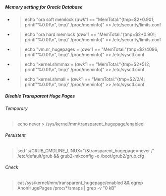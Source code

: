 ##### Memory setting for Oracle Database
- > echo "ora soft memlock $(awk '$1 == "MemTotal:"{tmp=$2\*0.901; printf"%0.0f\n", tmp}' /proc/meminfo)" >> /etc/security/limits.conf  
- > echo "ora hard memlock $(awk '$1 == "MemTotal:"{tmp=$2\*0.901; printf"%0.0f\n", tmp}' /proc/meminfo)" >> /etc/security/limits.conf  
- > echo "vm.nr_hugepages = $(awk '$1 == "MemTotal:"{tmp=$2/4096; printf"%0.0f\n", tmp}' /proc/meminfo)" >> /etc/sysctl.conf  
- > echo "kernel.shmmax = $(awk '$1 == "MemTotal:"{tmp=$2\*512; printf"%0.0f\n", tmp}' /proc/meminfo)" >> /etc/sysctl.conf  
- > echo "kernel.shmall = $(awk '$1 == "MemTotal:"{tmp=$2/2/4; printf"%0.0f\n", tmp}' /proc/meminfo)" >> /etc/sysctl.conf

##### Disable Transparent Huge Pages
###### Temporary
> echo never > /sys/kernel/mm/transparent_hugepage/enabled
###### Persistent
> sed 's/GRUB_CMDLINE_LINUX=\"/&transparent_hugepage=never /' /etc/default/grub && grub2-mkconfig -o /boot/grub2/grub.cfg
###### Check
> cat /sys/kernel/mm/transparent_hugepage/enabled && egrep AnonHugePages /proc/\*/smaps | grep -v "0 kB"
